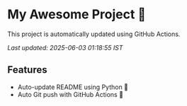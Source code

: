 # My Awesome Project 🚀

This project is automatically updated using GitHub Actions.

_Last updated: 2025-06-03 01:18:55 IST_

## Features
- Auto-update README using Python 🐍
- Auto Git push with GitHub Actions 🤖
